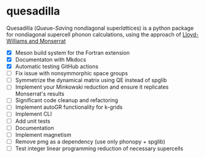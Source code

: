 # quesadilla
Quesadilla (*Que*ue-*Sa*ving non*di*agonal super*la*ttices) is a python package for nondiagonal supercell phonon calculations, using the approach of [Lloyd-Williams and Monserrat](https://journals.aps.org/prb/abstract/10.1103/PhysRevB.92.184301)

- [x] Meson build system for the Fortran extension
- [x] Documentaton with Mkdocs
- [x] Automatic testing GitHub actions
- [ ] Fix issue with nonsymmorphic space groups
- [ ] Symmetrize the dynamical matrix using QE instead of spglib
- [ ] Implement your Minkowski reduction and ensure it replicates Monserrat's results
- [ ] Significant code cleanup and refactoring
- [ ] Implement autoGR functionality for k-grids
- [ ] Implement CLI
- [ ] Add unit tests
- [ ] Documentation
- [ ] Implement magnetism
- [ ] Remove pmg as a dependency (use only phonopy + spglib)
- [ ] Test integer linear programming reduction of necessary supercells